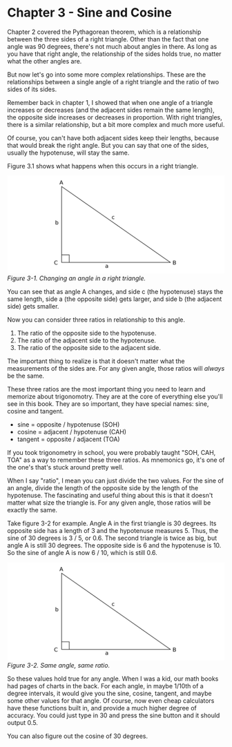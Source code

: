 # Chapter 3 - Sine and Cosine

Chapter 2 covered the Pythagorean theorem, which is a relationship between the three sides of a right triangle. Other than the fact that one angle was 90 degrees, there's not much about angles in there. As long as you have that right angle, the relationship of the sides holds true, no matter what the other angles are.

But now let's go into some more complex relationships. These are the relationships between a single angle of a right triangle and the ratio of two sides of its sides.

Remember back in chapter 1, I showed that when one angle of a triangle increases or decreases (and the adjacent sides remain the same length), the opposite side increases or decreases in proportion. With right triangles, there is a similar relationship, but a bit more complex and much more useful.

Of course, you can't have both adjacent sides keep their lengths, because that would break the right angle. But you can say that one of the sides, usually the hypotenuse, will stay the same.

Figure 3.1 shows what happens when this occurs in a right triangle.

![Changing an angle in a right triangle.](images/figure_3-1.png)
*Figure 3-1. Changing an angle in a right triangle.*

You can see that as angle A changes, and side c (the hypotenuse) stays the same length, side a (the opposite side) gets larger, and side b (the adjacent side) gets smaller.

Now you can consider three ratios in relationship to this angle. 

1. The ratio of the opposite side to the hypotenuse.
2. The ratio of the adjacent side to the hypotenuse.
3. The ratio of the opposite side to the adjacent side.

The important thing to realize is that it doesn't matter what the measurements of the sides are. For any given angle, those ratios will *always* be the same.

These three ratios are the most important thing you need to learn and memorize about trigonomotry. They are at the core of everything else you'll see in this book. They are so important, they have special names: sine, cosine and tangent.

- sine = opposite / hypotenuse (SOH)
- cosine = adjacent / hypotenuse (CAH)
- tangent = opposite / adjacent (TOA)

If you took trigonometry in school, you were probably taught "SOH, CAH, TOA" as a way to remember these three ratios. As mnemonics go, it's one of the one's that's stuck around pretty well.

When I say "ratio", I mean you can just divide the two values. For the sine of an angle, divide the length of the opposite side by the length of the hypotenuse. The fascinating and useful thing about this is that it doesn't matter what size the triangle is. For any given angle, those ratios will be exactly the same.

Take figure 3-2 for example. Angle A in the first triangle is 30 degrees. Its opposite side has a length of 3 and the hypotenuse measures 5. Thus, the sine of 30 degrees is 3 / 5, or 0.6. The second triangle is twice as big, but angle A is still 30 degrees. The opposite side is 6 and the hypotenuse is 10. So the sine of angle A is now 6 / 10, which is still 0.6.

![Same angle, same ratio.](images/figure_3-2.png)
*Figure 3-2. Same angle, same ratio.*

So these values hold true for any angle. When I was a kid, our math books had pages of charts in the back. For each angle, in maybe 1/10th of a degree intervals, it would give you the sine, cosine, tangent, and maybe some other values for that angle. Of course, now even cheap calculators have these functions built in, and provide a much higher degree of accuracy. You could just type in 30 and press the sine button and it should output 0.5.

You can also figure out the cosine of 30 degrees. 
